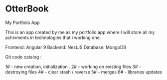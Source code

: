# OtterBook
My Portfolio App 


This is an app created by me as my portfolio app where I will store all my achivments in technologies that i working one.

Frontend: Angular 9
Backend: NestJS
Database: MongoDB



Git code catalog :

1# - new creation, initialization .
2# - working on existing files
3# - destroying files
4# - clear stash / reverse
5# - merges
6# - libraries updates